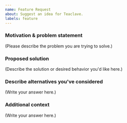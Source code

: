 ```yaml
---
name: Feature Request
about: Suggest an idea for Teaclave.
labels: feature
---
```

<!--
  Thank you for suggesting an idea to make Teaclave better.
  Please fill in as much of the template below as you're able.
-->

### Motivation & problem statement

<!--
  Provide a clear and concise description of what the problem is.
-->

(Please describe the problem you are trying to solve.)

### Proposed solution

<!--
  Provide a clear and concise description of what you want to happen.
-->

(Describe the solution or desired behavior you'd like here.)

### Describe alternatives you've considered

<!--
  Let us know about other solutions you've tried or researched.
-->

(Write your answer here.)

### Additional context

<!--
  Is there anything else you can add about the proposal?
  You might want to link to related issues here, if you haven't already.
-->

(Write your answer here.)
